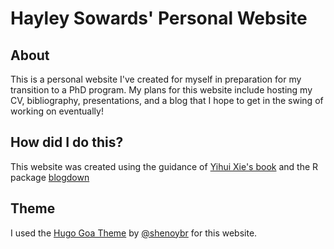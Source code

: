 # Hayley Sowards' Personal Website

## About

This is a personal website I've created for myself in preparation for my transition to a PhD program. My plans for this website include hosting my CV, bibliography, presentations, and a blog that I hope to get in the swing of working on eventually!

## How did I do this?

This website was created using the guidance of [Yihui Xie's book](https://bookdown.org/yihui/blogdown/) and the R package [blogdown](https://github.com/rstudio/blogdown)

## Theme

I used the [Hugo Goa Theme](https://github.com/shenoybr/hugo-goa) by [@shenoybr](https://github.com/shenoybr) for this website.
